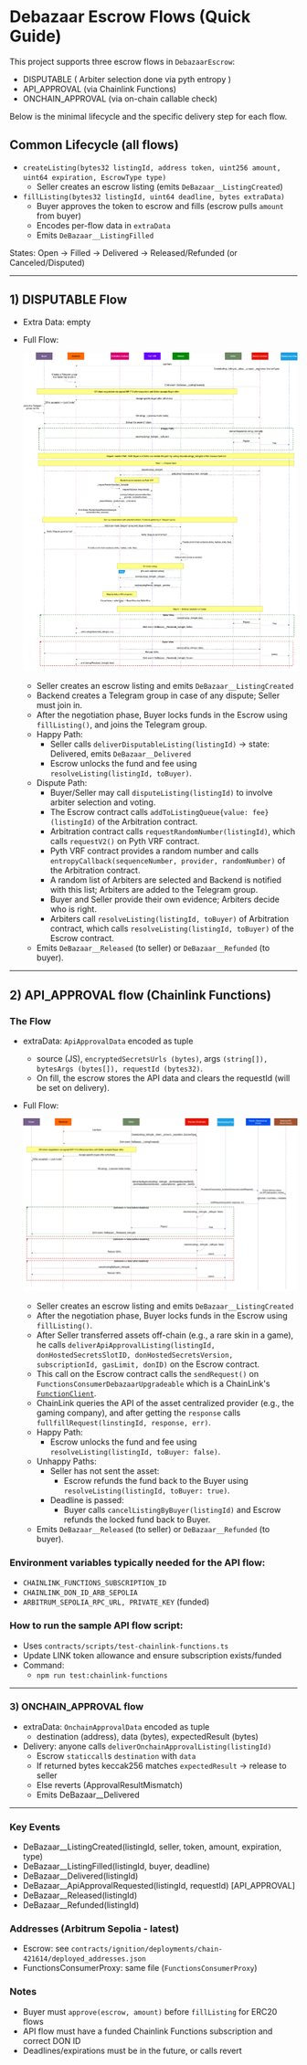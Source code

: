 # Debazaar Escrow Flows (Quick Guide)

This project supports three escrow flows in `DebazaarEscrow`:

- DISPUTABLE ( Arbiter selection done via pyth entropy )
- API_APPROVAL (via Chainlink Functions)
- ONCHAIN_APPROVAL (via on-chain callable check)

Below is the minimal lifecycle and the specific delivery step for each flow.

## Common Lifecycle (all flows)
- `createListing(bytes32 listingId, address token, uint256 amount, uint64 expiration, EscrowType type)`
  - Seller creates an escrow listing (emits `DeBazaar__ListingCreated`)
- `fillListing(bytes32 listingId, uint64 deadline, bytes extraData)`
  - Buyer approves the token to escrow and fills (escrow pulls `amount` from buyer)
  - Encodes per-flow data in `extraData`
  - Emits `DeBazaar__ListingFilled`

States: Open → Filled → Delivered → Released/Refunded (or Canceled/Disputed)

---

## 1) DISPUTABLE Flow
- Extra Data: empty
- Full Flow:

  ![Disputable Flow](./assets/Arbitration-Settlement-Flow.svg)
    - Seller creates an escrow listing and emits `DeBazaar__ListingCreated`
    - Backend creates a Telegram group in case of any dispute; Seller must join in.
    - After the negotiation phase, Buyer locks funds in the Escrow using `fillListing()`, and joins the Telegram group.
    - Happy Path:
      - Seller calls `deliverDisputableListing(listingId)` → state: Delivered, emits `DeBazaar__Delivered`
      - Escrow unlocks the fund and fee using `resolveListing(listingId, toBuyer)`.
    - Dispute Path:
      - Buyer/Seller may call `disputeListing(listingId)` to involve arbiter selection and voting.
      - The Escrow contract calls `addToListingQueue{value: fee}(listingId)` of the Arbitration contract.
      - Arbitration contract calls `requestRandomNumber(listingId)`, which calls `requestV2()` on Pyth VRF contract.
      - Pyth VRF contract provides a random number and calls `entropyCallback(sequenceNumber, provider, randomNumber)` of the Arbitration contract.
      - A random list of Arbiters are selected and Backend is notified with this list; Arbiters are added to the Telegram group.
      - Buyer and Seller provide their own evidence; Arbiters decide who is right.
      - Arbiters call `resolveListing(listingId, toBuyer)` of Arbitration contract, which calls `resolveListing(listingId, toBuyer)` of the Escrow contract.
    - Emits `DeBazaar__Released` (to seller) or `DeBazaar__Refunded` (to buyer).

---

## 2) API_APPROVAL flow (Chainlink Functions)

### The Flow 
- extraData: `ApiApprovalData` encoded as tuple
  - source (JS), `encryptedSecretsUrls (bytes)`, args `(string[]), bytesArgs (bytes[]), requestId (bytes32)`.
  - On fill, the escrow stores the API data and clears the requestId (will be set on delivery).
- Full Flow:

  ![Disputable Flow](./assets/Centralized-with-API-Settlement-and-Oracle.svg)
    - Seller creates an escrow listing and emits `DeBazaar__ListingCreated`
    - After the negotiation phase, Buyer locks funds in the Escrow using `fillListing()`.
    - After Seller transferred assets off-chain (e.g., a rare skin in a game), he calls `deliverApiApprovalListing(listingId, donHostedSecretsSlotID, donHostedSecretsVersion, subscriptionId, gasLimit, donID)` on the Escrow contract.
    - This call on the Escrow contract calls the `sendRequest()` on `FunctionsConsumerDebazaarUpgradeable` which is a ChainLink's [`FunctionClient`](https://github.com/smartcontractkit/chainlink-brownie-contracts/blob/main/contracts/src/v0.8/functions/v1_0_0/FunctionsClient.sol).
    - ChainLink queries the API of the asset centralized provider (e.g., the gaming company), and after getting the `response` calls `fullfillRequest(linstingId, response, err)`.
    - Happy Path:
      - Escrow unlocks the fund and fee using `resolveListing(listingId, toBuyer: false)`.
    - Unhappy Paths:
      - Seller has not sent the asset:
        - Escrow refunds the fund  back to the Buyer using `resolveListing(listingId, toBuyer: true)`.
      - Deadline is passed:
        - Buyer calls `cancelListingByBuyer(listingId)` and Escrow refunds the locked fund back to Buyer.
    - Emits `DeBazaar__Released` (to seller) or `DeBazaar__Refunded` (to buyer).

### Environment variables typically needed for the API flow:
- `CHAINLINK_FUNCTIONS_SUBSCRIPTION_ID`
- `CHAINLINK_DON_ID_ARB_SEPOLIA`
- `ARBITRUM_SEPOLIA_RPC_URL, PRIVATE_KEY` (funded)

### How to run the sample API flow script:
- Uses `contracts/scripts/test-chainlink-functions.ts`
- Update LINK token allowance and ensure subscription exists/funded
- Command:
  - `npm run test:chainlink-functions`

---

### 3) ONCHAIN_APPROVAL flow
- extraData: `OnchainApprovalData` encoded as tuple
  - destination (address), data (bytes), expectedResult (bytes)
- Delivery: anyone calls `deliverOnchainApprovalListing(listingId)`
  - Escrow `staticcall`s `destination` with `data`
  - If returned bytes keccak256 matches `expectedResult` → release to seller
  - Else reverts (ApprovalResultMismatch)
  - Emits DeBazaar__Delivered

---

### Key Events
- DeBazaar__ListingCreated(listingId, seller, token, amount, expiration, type)
- DeBazaar__ListingFilled(listingId, buyer, deadline)
- DeBazaar__Delivered(listingId)
- DeBazaar__ApiApprovalRequested(listingId, requestId) [API_APPROVAL]
- DeBazaar__Released(listingId)
- DeBazaar__Refunded(listingId)

### Addresses (Arbitrum Sepolia - latest)
- Escrow: see `contracts/ignition/deployments/chain-421614/deployed_addresses.json`
- FunctionsConsumerProxy: same file (`FunctionsConsumerProxy`)

### Notes
- Buyer must `approve(escrow, amount)` before `fillListing` for ERC20 flows
- API flow must have a funded Chainlink Functions subscription and correct DON ID
- Deadlines/expirations must be in the future, or calls revert


